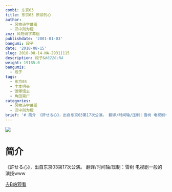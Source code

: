 ```yaml
---
combi: 东京03
title: 东京03 原谅的心
author:
  - 风物诗字幕组
  - 汉中则为橙
zmz: 风物诗字幕组
publishdate: '2001-01-03'
bangumi: 段子
date: '2018-08-15'
slug: 2018-08-14-NA-29311115
description: 段子&#8226;NA
weight: 19185.0
bangumis:
  - 段子
tags:
  - 东京03
  - 丰本明长
  - 饭塚悟志
  - 角田晃广
categories:
  - 风物诗字幕组
  - 汉中则为橙
brief: '# 简介 《許せる心》，出自东京03第17次公演。 翻译/时间轴/压制：雪树 电视剧一般的演技www'
---
```

![](https://i.imgur.com/TYt62gH.jpg)
# 简介  
《許せる心》，出自东京03第17次公演。
翻译/时间轴/压制：雪树
电视剧一般的演技www  

[去B站观看](https://www.bilibili.com/video/av29311115/)
 
